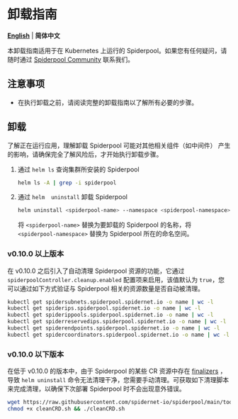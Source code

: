 # 卸载指南

[**English**](./uninstall.md) | **简体中文**

本卸载指南适用于在 Kubernetes 上运行的 Spiderpool。如果您有任何疑问，请随时通过 [Spiderpool Community](../../README-zh_CN.md#_6) 联系我们。

## 注意事项

- 在执行卸载之前，请阅读完整的卸载指南以了解所有必要的步骤。

## 卸载

了解正在运行应用，理解卸载 Spiderpool 可能对其他相关组件（如中间件） 产生的影响，请确保完全了解风险后，才开始执行卸载步骤。

1. 通过 `helm ls` 查询集群所安装的 Spiderpool

     ```bash
    helm ls -A | grep -i spiderpool
    ```

2. 通过 `helm  uninstall` 卸载 Spiderpool

    ```bash
    helm uninstall <spiderpool-name> --namespace <spiderpool-namespace>
    ```

    将 `<spiderpool-name>` 替换为要卸载的 Spiderpool 的名称，将 `<spiderpool-namespace>` 替换为 Spiderpool 所在的命名空间。

### v0.10.0 以上版本

在 v0.10.0 之后引入了自动清理 Spiderpool 资源的功能，它通过 `spiderpoolController.cleanup.enabled` 配置项来启用，该值默认为 `true`，您可以通过如下方式验证与 Spiderpool 相关的资源数量是否自动被清理。

```bash
kubectl get spidersubnets.spiderpool.spidernet.io -o name | wc -l 
kubectl get spiderips.spiderpool.spidernet.io -o name | wc -l
kubectl get spiderippools.spiderpool.spidernet.io -o name | wc -l
kubectl get spiderreservedips.spiderpool.spidernet.io -o name | wc -l
kubectl get spiderendpoints.spiderpool.spidernet.io -o name | wc -l
kubectl get spidercoordinators.spiderpool.spidernet.io -o name | wc -l
```

### v0.10.0 以下版本

在低于 v0.10.0 的版本中，由于 Spiderpool 的某些 CR 资源中存在 [finalizers](https://kubernetes.io/docs/concepts/overview/working-with-objects/finalizers/) ，导致 `helm uninstall` 命令无法清理干净，您需要手动清理。可获取如下清理脚本来完成清理，以确保下次部署 Spiderpool 时不会出现意外错误。

```bash
wget https://raw.githubusercontent.com/spidernet-io/spiderpool/main/tools/scripts/cleanCRD.sh
chmod +x cleanCRD.sh && ./cleanCRD.sh
```
